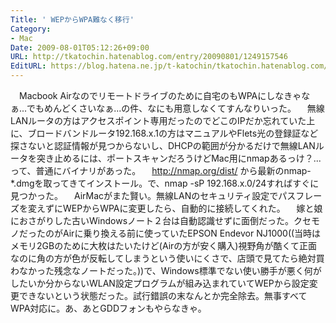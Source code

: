 ```yaml
---
Title: ' WEPからWPA難なく移行'
Category:
- Mac
Date: 2009-08-01T05:12:26+09:00
URL: http://tkatochin.hatenablog.com/entry/20090801/1249157546
EditURL: https://blog.hatena.ne.jp/t-katochin/tkatochin.hatenablog.com/atom/entry/6653586347154754057
---
```


　Macbook Airなのでリモートドライブのために自宅のもWPAにしなきゃなぁ...でもめんどくさいなぁ...の件、なにも用意しなくてすんなりいった。
　無線LANルータの方はアクセスポイント専用だったのでどこのIPだか忘れていた上に、ブロードバンドルータ192.168.x.1の方はマニュアルやFlets光の登録証など探さないと認証情報が見つからないし、DHCPの範囲が分かるだけで無線LANルータを突き止めるには、ポートスキャンだろうけどMac用にnmapあるっけ？...って、普通にバイナリがあった。
　http://nmap.org/dist/ から最新のnmap-*.dmgを取ってきてインストール。で、nmap -sP 192.168.x.0/24すればすぐに見つかった。
　AirMacがまた賢い。無線LANのセキュリティ設定でパスフレーズを変えずにWEPからWPAに変更したら、自動的に接続してくれた。
　嫁と娘におさがりした古いWindowsノート２台は自動認識せずに面倒だった。クセモノだったのがAirに乗り換える前に使っていたEPSON Endevor NJ1000((当時はメモリ2GBのために大枚はたいたけど(Airの方が安く購入)視野角が酷くて正面なのに角の方が色が反転してしまうという使いにくさで、店頭で見てたら絶対買わなかった残念なノートだった。))で、Windows標準でない使い勝手が悪く何がしたいか分からないWLAN設定プログラムが組み込まれていてWEPから設定変更できないという状態だった。試行錯誤の末なんとか完全除去。無事すべてWPA対応に。あ、あとGDDフォンもやらなきゃ。
